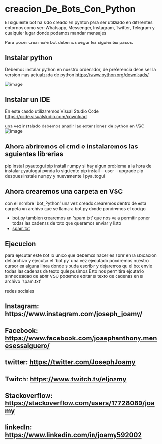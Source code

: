 # creacion_De_Bots_Con_Python
El siguiente bot ha sido creado en pyhton para ser utilziado en diferentes entornos como ser: Whatsapp, Messenger, Instagram, Twitter, Telegram y cualquier lugar donde podamos mandar mensajes

Para poder crear este bot debemos segur los siguientes pasos:

## Instalar python
Debemos instalar python en nuestro ordenador, de preferencia debe ser la version mas actualzada de python
https://www.python.org/downloads/

![image](https://user-images.githubusercontent.com/68487005/146847869-57168d23-1423-47af-be04-c08530c43c2f.png)

## Instalar un IDE
En este casdo utilizaremos Visual Studio Code 
https://code.visualstudio.com/download

una vez instalado debemos anadir las extensiones de python en VSC
![image](https://user-images.githubusercontent.com/68487005/146848104-801fae20-a7ec-442a-8754-5b1866b5b7d4.png)

## Ahora abriremos el cmd e instalaremos las sguientes librerias
pip install pyautogui
pip install numpy
si hay algun problema a la hora de instalar pyautogui ponda lo siguiente
pip install --user --upgrade pip
despues instale numpy y nuevamente l pyautogui

## Ahora crearemos una carpeta en VSC
con el nombre 'bot_Python'
una vez creado crearemos dentro de esta carpeta un archivo que se llamara bot.py donde pondremos el codigo 
- [bot.py](https://github.com/ElJoamy/creacion_De_Bots_Con_Python/blob/main/bot_Python/bot.py)
tambien crearemos un 'spam.txt' que nos va a permitir poner todas las cadenas de txto que queramos enviar y listo
- [spam.txt](https://github.com/ElJoamy/creacion_De_Bots_Con_Python/blob/main/bot_Python/spam.txt)

## Ejecucion
para ejecutar este bot lo unico que debemos hacer es abrir en la ubicacion del archivo y ejecutar el 'bot.py' una vez ejecutado pondremos nuestro cursor en alguna linea donde s puda escribir y dejaremos qu el bot envie todas las cadenas de texto qule pusimos
Esto nos permitira ejcutarlo sinnecesidad de abrir VSC
podemos editar el texto de cadenas en el archivo 'spam.txt'

redes sociales
## Instagram: https://www.instagram.com/joseph_joamy/
## Facebook: https://www.facebook.com/josephanthony.menesessalguero/
## twitter: https://twitter.com/JosephJoamy
## Twitch: https://www.twitch.tv/eljoamy
## Stackoverflow: https://stackoverflow.com/users/17728089/joamy
## linkedln: https://www.linkedin.com/in/joamy592002
